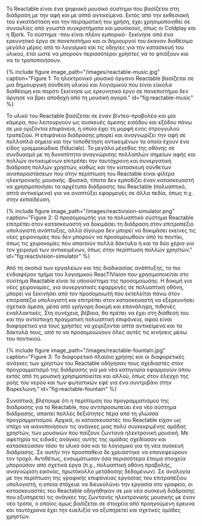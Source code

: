 Το Reactable είναι ένα ψηφιακό μουσικό σύστημα που βασίζεται στη
διάδραση με την αφή και με απτά αντικείμενα. Εκτός από την εκθεσιακή του
εγκατάσταση και την πειραματική του χρήση, έχει χρησιμοποιηθεί σε
συναυλίες από γνωστά συγκροτήματα και μουσικούς, όπως οι Coldplay και η
Bjork. Το σύστημα -που είναι πλέον εμπορικό- ξεκίνησε από ένα ερευνητικό
έργο σε πανεπιστήμιο και οι δημιουργοί του έκαναν διαθέσιμο μεγάλο μέρος
από το λογισμικό και τις οδηγίες για την κατασκευή του υλικού, έτσι ώστε
να μπορούν περισσότεροι χρήστες να το φτιάξουν και να το τροποποιήσουν.

{% include figure image_path="/images/reactable-music.jpg" caption="Figure 1: Το ηλεκτρονικό μουσικό όργανο Reactable βασίζεται σε μια δημιουργική σύνθεση υλικού και λογισμικού που είναι εύκολα διαθέσιμη και παρότι ξεκίνησε ως ερευνητικό έργο σε πανεπιστήμιο δεν άργησε να βρει αποδοχή από τη μουσική αγορά." id="fig:reactable-music" %}

Το υλικό του Reactable βασίζεται σε έναν βίντεο-προβολέα και μία κάμερα,
που λειτουργούν ως συσκευές άμεσης εισόδου και εξόδου πάνω σε μια
οριζόντια επιφάνεια, η οποία έχει τη μορφή ενός στρογγυλού τραπεζιού. Η
επιφάνεια διάδρασης μπορεί και αναγνωρίζει την αφή σε πολλαπλά σημεία
και την τοποθέτηση αντικειμένων τα οποία έχουν ένα είδος γραμμοκώδικα
(fiducials). Το μεγάλο μέγεθος της οθόνης σε συνδυασμό με τη δυνατότητα
αναγνώρισης πολλαπλών σημείων αφής και πολλών αντικειμένων επιτρέπει την
ταυτόχρονη και συνεργατική διάδραση πολλών χρηστών, καθώς και την
κατασκευή σύνθετων αναπαραστάσεων που στην περίπτωση του Reactable είναι
φίλτρα ηλεκτρονικής μουσικής. Φυσικά, τίποτα δεν εμποδίζει έναν
κατασκευαστή να χρησιμοποιήσει τα αρχέτυπα διάδρασης του Reactable
(πολυαπτικό, απτά αντικείμενα) για να αναπτύξει εφαρμογές σε άλλα πεδία,
όπως π.χ. στην εκπαίδευση.

{% include figure image_path="/images/reactivision-simulator.png" caption="Figure 2: Ο προσομοιωτής για το πολυαπτικό σύστημα Reactable επιτρέπει στον κατασκευαστή να δοκιμάσει τη διάδραση στον επιτραπέζιο υπολογιστή ανάπτυξης, αλλά σίγουρα δεν μπορεί να δοκιμάσει εκείνες τις νέες χειρονομίες που δεν μπορούν να προσομοιωθούν από το ποντίκι, όπως τις χειρονομίες που απαιτούν πολλά δάκτυλα ή και τα δύο χέρια για τον χειρισμό των αντικειμένων, όπως στην περίπτωση πολλών χρηστών." id="fig:reactivision-simulator" %}

Από τη σκοπιά των εργαλείων και της διαδικασίας ανάπτυξης, το πιο
ενδιαφέρον τμήμα του λογισμικού ReacTIVision που χρησιμοποιείται στο
σύστημα Reactable είναι το υποσύστημα της προσομοίωσης. Η δοκιμή για
νέες χειρονομίες, για συνεργατικές εφαρμογές σε πολυαπτική οθόνη, μπορεί
να ξεκινήσει από τον προσομοιωτή που εκτελείται πάνω στον επιτραπέζιο
υπολογιστή και επιτρέπει στον κατασκευαστή να εξερευνήσει σχετικά άμεσα,
μέσα από γρήγορη δοκιμή και επανάληψη, πιθανές εναλλακτικές. Στη
συνέχεια, βέβαια, θα πρέπει να έχει στη διάθεσή του και την αντίστοιχη
πραγματική πολυαπτική επιφάνεια, αφού είναι διαφορετικό για τους χρήστες
να χειρίζονται απτά αντικείμενα και τα δάκτυλά τους, από το να
προσομοιώνουν όλες αυτές τις κινήσεις μέσω του ποντικιού.

{% include figure image_path="/images/reactable-fountain.jpg" caption="Figure 3: Το διαφορετικό πλαίσιο χρήσης και οι διαφορετικές ανάγκες των χρηστών του Reactable οδήγησαν τους σχεδιαστές στον προγραμματισμό της διάδρασης για μια νέα κατηγορία εφαρμογών όπου εκτός από τη μουσική χρησιμοποιείται και αλλού, όπως στον έλεγχο της ροής του νερού και των φωτιστικών εφέ για ένα συντριβάνι στην Βαρκελώνη." id="fig:reactable-fountain" %}

Συνοπτικά, βλέπουμε ότι η περίπτωση του προγραμματισμού της διάδρασης
για το Reactable, που αντιπροσωπεύει ένα νέο σύστημα διάδρασης, απαιτεί
πολλές δεξιότητες πέρα από τη γλώσσα προγραμματισμού. Αρχικά, οι
κατασκευαστές του Reactable είχαν ως στόχο να ικανοποιήσουν τις ανάγκες
μιας πολύ συγκεκριμένης ομάδας χρηστών, των μουσικών που παίζουν ζωντανά
ηλεκτρονική μουσική. Με αφετηρία τις ειδικές ανάγκες αυτής της ομάδας
σχεδίασαν και κατασκεύασαν τόσο το υλικό όσο και το λογισμικό για τη νέα
συσκευή διάδρασης. Σε αυτήν την προσπάθεια δε χρειάστηκε να επανεφεύρουν
τον τροχό. Αντιθέτως, ενσωμάτωσαν όσα περισσότερα έτοιμα στοιχεία
μπορούσαν από σχετικά έργα (π.χ., πολυαπτική οθόνη προβολής, αναγνώριση
εικόνας, πρωτόκολλο μετάδοσης δεδομένων). Σε αναλογία με την περίπτωση
της γραφικής επιφάνειας εργασίας του επιτραπέζιου υπολογιστή, η οποία
στόχευε να διευκολύνει την εργασία στο γραφείο, οι κατασκευαστές του
Reactable οδηγήθηκαν σε μια νέα συσκευή διάδρασης που εξυπηρετεί τις
ανάγκες της ζωντανής ηλεκτρονικής μουσικής με έναν νέο τρόπο, ο οποίος
όμως βασίζεται σε στοιχεία από προηγούμενη έρευνα και ταυτόχρονα έχει
την ευελιξία να εξυπηρετεί και σχετικές ομάδες χρηστών.
